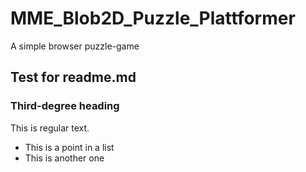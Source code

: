 MME_Blob2D_Puzzle_Plattformer
=============================

A simple browser puzzle-game

## Test for readme.md

### Third-degree heading

This is regular text.

* This is a point in a list
* This is another one
